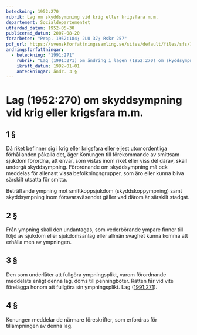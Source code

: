 ```yaml
---
beteckning: 1952:270
rubrik: Lag om skyddsympning vid krig eller krigsfara m.m.
departement: Socialdepartementet
utfardad_datum: 1952-05-30
publicerad_datum: 2007-08-20
forarbeten: "Prop. 1952:184; 2LU 37; Rskr 257"
pdf_url: https://svenskforfattningssamling.se/sites/default/files/sfs/1952-05/SFS1952-270.pdf
andringsforfattningar:
  - beteckning: "1991:271"
    rubrik: "Lag (1991:271) om ändring i lagen (1952:270) om skyddsympning vid krig eller krigsfara m.m."
    ikraft_datum: 1992-01-01
    anteckningar: ändr. 3 §
---
```


# Lag (1952:270) om skyddsympning vid krig eller krigsfara m.m.

## 1 §

Då riket befinner sig i krig eller krigsfara eller eljest utomordentliga förhållanden påkalla det, äger Konungen till förekommande av smittsam sjukdom förordna, att envar, som vistas inom riket eller viss del därav, skall undergå skyddsympning. Förordnande om skyddsympning må ock meddelas för allenast vissa befolkningsgrupper, som äro eller kunna bliva särskilt utsatta för smitta.

Beträffande ympning mot smittkoppsjukdom (skyddskoppympning) samt skyddsympning inom försvarsväsendet gäller vad därom är särskilt stadgat.

## 2 §

Från ympning skall den undantagas, som vederbörande ympare finner till följd av sjukdom eller sjukdomsanlag eller allmän svaghet kunna komma att erhålla men av ympningen.

## 3 §

Den som underlåter att fullgöra ympningsplikt, varom förordnande meddelats enligt denna lag, döms till penningböter. Rätten får vid vite förelägga honom att fullgöra sin ympningsplikt. Lag ([1991:271](https://selex.se/eli/sfs/1991/271)).

## 4 §

Konungen meddelar de närmare föreskrifter, som erfordras för tillämpningen av denna lag.